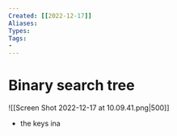 ```yaml
---
Created: [[2022-12-17]]
Aliases: 
Types: 
Tags: 
- 
---
```

# Binary search tree
![[Screen Shot 2022-12-17 at 10.09.41.png|500]]
- the keys ina